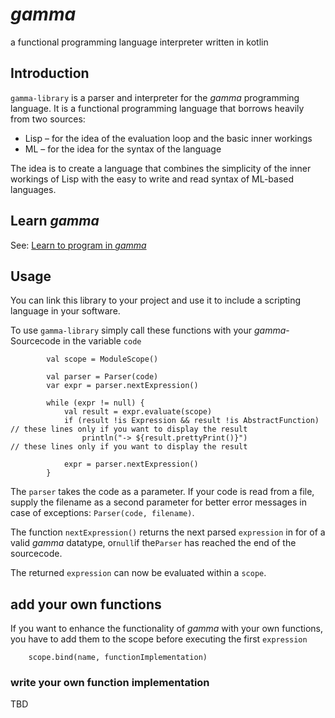 # _gamma_

a functional programming language interpreter written in kotlin

## Introduction

`gamma-library` is a parser and interpreter for the _gamma_ programming language. It is a
functional programming language that borrows heavily from two sources:

- Lisp – for the idea of the evaluation loop and the basic inner workings
- ML – for the idea for the syntax of the language

The idea is to create a language that combines the simplicity of the inner workings of Lisp with
the easy to write and read syntax of ML-based languages.

## Learn _gamma_

See: [Learn to program in _gamma_](LEARN_GAMMA.md)

## Usage

You can link this library to your project and use it to include a scripting language in your software.

To use `gamma-library` simply call these functions with your _gamma_-Sourcecode in the variable `code`

```
        val scope = ModuleScope()

        val parser = Parser(code)
        var expr = parser.nextExpression()

        while (expr != null) {
            val result = expr.evaluate(scope)
            if (result !is Expression && result !is AbstractFunction) // these lines only if you want to display the result
                println("-> ${result.prettyPrint()}")                 // these lines only if you want to display the result

            expr = parser.nextExpression()
        }

```

The `parser` takes the code as a parameter. If your code is read from a file, supply the filename as a second parameter
for better error messages in case of exceptions: `Parser(code, filename)`.

The function `nextExpression()` returns the next parsed `expression` in for of a valid _gamma_ datatype, or`null`if
the`Parser` has reached the end of the sourcecode.

The returned `expression` can now be evaluated within a `scope`.

## add your own functions

If you want to enhance the functionality of _gamma_ with your own functions, you have to add them to the scope before
executing the first `expression`

```
    scope.bind(name, functionImplementation)
```

### write your own function implementation

TBD
